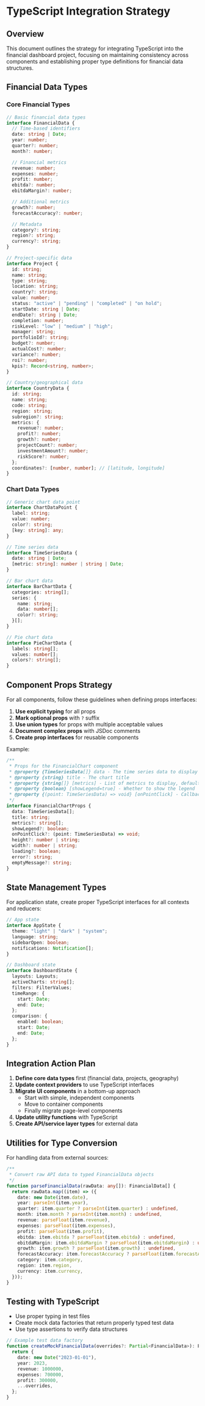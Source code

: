 # TypeScript Integration Strategy

## Overview

This document outlines the strategy for integrating TypeScript into the financial dashboard project, focusing on maintaining consistency across components and establishing proper type definitions for financial data structures.

## Financial Data Types

### Core Financial Types

```typescript
// Basic financial data types
interface FinancialData {
  // Time-based identifiers
  date: string | Date;
  year: number;
  quarter?: number;
  month?: number;

  // Financial metrics
  revenue: number;
  expenses: number;
  profit: number;
  ebitda?: number;
  ebitdaMargin?: number;

  // Additional metrics
  growth?: number;
  forecastAccuracy?: number;

  // Metadata
  category?: string;
  region?: string;
  currency?: string;
}

// Project-specific data
interface Project {
  id: string;
  name: string;
  type: string;
  location: string;
  country?: string;
  value: number;
  status: "active" | "pending" | "completed" | "on hold";
  startDate: string | Date;
  endDate?: string | Date;
  completion: number;
  riskLevel: "low" | "medium" | "high";
  manager: string;
  portfolioId?: string;
  budget?: number;
  actualCost?: number;
  variance?: number;
  roi?: number;
  kpis?: Record<string, number>;
}

// Country/geographical data
interface CountryData {
  id: string;
  name: string;
  code: string;
  region: string;
  subregion?: string;
  metrics: {
    revenue?: number;
    profit?: number;
    growth?: number;
    projectCount?: number;
    investmentAmount?: number;
    riskScore?: number;
  };
  coordinates?: [number, number]; // [latitude, longitude]
}
```

### Chart Data Types

```typescript
// Generic chart data point
interface ChartDataPoint {
  label: string;
  value: number;
  color?: string;
  [key: string]: any;
}

// Time series data
interface TimeSeriesData {
  date: string | Date;
  [metric: string]: number | string | Date;
}

// Bar chart data
interface BarChartData {
  categories: string[];
  series: {
    name: string;
    data: number[];
    color?: string;
  }[];
}

// Pie chart data
interface PieChartData {
  labels: string[];
  values: number[];
  colors?: string[];
}
```

## Component Props Strategy

For all components, follow these guidelines when defining props interfaces:

1. **Use explicit typing** for all props
2. **Mark optional props** with `?` suffix
3. **Use union types** for props with multiple acceptable values
4. **Document complex props** with JSDoc comments
5. **Create prop interfaces** for reusable components

Example:

```typescript
/**
 * Props for the FinancialChart component
 * @property {TimeSeriesData[]} data - The time series data to display
 * @property {string} title - The chart title
 * @property {string[]} [metrics] - List of metrics to display, defaults to all metrics
 * @property {boolean} [showLegend=true] - Whether to show the legend
 * @property {(point: TimeSeriesData) => void} [onPointClick] - Callback when a data point is clicked
 */
interface FinancialChartProps {
  data: TimeSeriesData[];
  title: string;
  metrics?: string[];
  showLegend?: boolean;
  onPointClick?: (point: TimeSeriesData) => void;
  height?: number | string;
  width?: number | string;
  loading?: boolean;
  error?: string;
  emptyMessage?: string;
}
```

## State Management Types

For application state, create proper TypeScript interfaces for all contexts and reducers:

```typescript
// App state
interface AppState {
  theme: "light" | "dark" | "system";
  language: string;
  sidebarOpen: boolean;
  notifications: Notification[];
}

// Dashboard state
interface DashboardState {
  layouts: Layouts;
  activeCharts: string[];
  filters: FilterValues;
  timeRange: {
    start: Date;
    end: Date;
  };
  comparison: {
    enabled: boolean;
    start: Date;
    end: Date;
  };
}
```

## Integration Action Plan

1. **Define core data types** first (financial data, projects, geography)
2. **Update context providers** to use TypeScript interfaces
3. **Migrate UI components** in a bottom-up approach
   - Start with simple, independent components
   - Move to container components
   - Finally migrate page-level components
4. **Update utility functions** with TypeScript
5. **Create API/service layer types** for external data

## Utilities for Type Conversion

For handling data from external sources:

```typescript
/**
 * Convert raw API data to typed FinancialData objects
 */
function parseFinancialData(rawData: any[]): FinancialData[] {
  return rawData.map((item) => ({
    date: new Date(item.date),
    year: parseInt(item.year),
    quarter: item.quarter ? parseInt(item.quarter) : undefined,
    month: item.month ? parseInt(item.month) : undefined,
    revenue: parseFloat(item.revenue),
    expenses: parseFloat(item.expenses),
    profit: parseFloat(item.profit),
    ebitda: item.ebitda ? parseFloat(item.ebitda) : undefined,
    ebitdaMargin: item.ebitdaMargin ? parseFloat(item.ebitdaMargin) : undefined,
    growth: item.growth ? parseFloat(item.growth) : undefined,
    forecastAccuracy: item.forecastAccuracy ? parseFloat(item.forecastAccuracy) : undefined,
    category: item.category,
    region: item.region,
    currency: item.currency,
  }));
}
```

## Testing with TypeScript

- Use proper typing in test files
- Create mock data factories that return properly typed test data
- Use type assertions to verify data structures

```typescript
// Example test data factory
function createMockFinancialData(overrides?: Partial<FinancialData>): FinancialData {
  return {
    date: new Date("2023-01-01"),
    year: 2023,
    revenue: 1000000,
    expenses: 700000,
    profit: 300000,
    ...overrides,
  };
}
```
